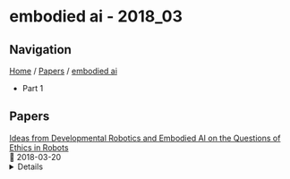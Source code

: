 # embodied ai - 2018_03

## Navigation

[Home](https://arxcompass.github.io) / [Papers](https://arxcompass.github.io/papers) / [embodied ai](https://arxcompass.github.io/papers/embodied_ai)

- Part 1

## Papers

<div class="paper-card">
    <div class="paper-title"><a href="http://arxiv.org/abs/1803.07506v1">Ideas from Developmental Robotics and Embodied AI on the Questions of Ethics in Robots</a></div>
    <div class="paper-meta">
      📅 2018-03-20
    </div>
    <details class="paper-abstract">
      Advances in Artificial Intelligence and robotics are currently questioning theethical framework of their applications to deal with potential drifts, as well as the way inwhich these algorithms learn because they will have a strong impact on the behavior ofrobots and the type of robots. interactions with people. We would like to highlight someprinciples and ideas from cognitive neuroscience and development sciences based on theimportance of the body for intelligence, contrary to the theory of the all-brain or all-algorithm, to represent the world and interacting with others, and their current applicationsin embodied AI and developmental robotics to propose models of architectures andmechanisms for agency, representation of the body, recognition of the intention of others,predictive coding, active inference, the role of feedback and error, imitation, artificialcuriosity and contextual learning. We will explain how these are important for the design ofautonomous systems and beyond what they can tell us for the ethics of systems.
    </details>
</div>
